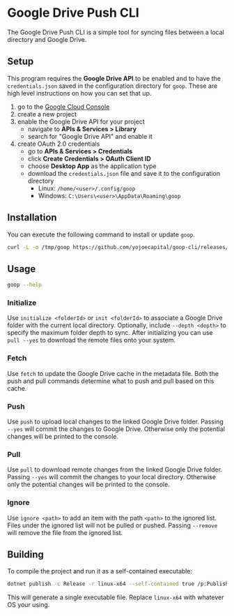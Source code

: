 # Google Drive Push CLI

The Google Drive Push CLI is a simple tool for syncing files between a local directory and Google Drive.

## Setup

This program requires the **Google Drive API** to be enabled and to have the `credentials.json` saved in the configuration directory for `goop`. These are high level instructions on how you can set that up.

1. go to the [Google Cloud Console](https://console.cloud.google.com/)
2. create a new project
3. enable the Google Drive API for your project
   - navigate to **APIs & Services > Library**
   - search for "Google Drive API" and enable it
4. create OAuth 2.0 credentials
   - go to **APIs & Services > Credentials**
   - click **Create Credentials > OAuth Client ID**
   - choose **Desktop App** as the application type
   - download the `credentials.json` file and save it to the configuration directory
     - Linux: `/home/<user>/.config/goop`
     - Windows: `C:\Users\<user>\AppData\Roaming\goop`

## Installation

You can execute the following command to install or update `goop`.

```bash
curl -L -o /tmp/goop https://github.com/yojoecapital/goop-cli/releases/latest/download/goop && chmod 755 /tmp/goop && sudo mv /tmp/goop /usr/local/bin/
```

## Usage

```bash
goop --help
```

### Initialize

Use `initialize <folderId>` or `init <folderId>` to associate a Google Drive folder with the current local directory. Optionally, include `--depth <depth>` to specify the maximum folder depth to sync. After initializing you can use `pull --yes` to download the remote files onto your system.

### Fetch

Use `fetch` to update the Google Drive cache in the metadata file. Both the push and pull commands determine what to push and pull based on this cache.

### Push

Use `push` to upload local changes to the linked Google Drive folder. Passing `--yes` will commit the changes to Google Drive. Otherwise only the potential changes will be printed to the console.

### Pull

Use `pull` to download remote changes from the linked Google Drive folder. Passing `--yes` will commit the changes to your local directory. Otherwise only the potential changes will be printed to the console.

### Ignore

Use `ignore <path>` to add an item with the path `<path>` to the ignored list. Files under the ignored list will not be pulled or pushed. Passing `--remove` will remove the file from the ignored list.

## Building

To compile the project and run it as a self-contained executable:
```bash
dotnet publish -c Release -r linux-x64 --self-contained true /p:PublishSingleFile=true
```

This will generate a single executable file. Replace `linux-x64` with whatever OS your using.
